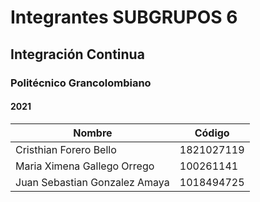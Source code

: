 # Integrantes SUBGRUPOS 6 
## Integración Continua
### Politécnico Grancolombiano
#### 2021

| Nombre | Código |
| ----------- | ----------- |
| Cristhian Forero Bello | 1821027119 |
| Maria Ximena Gallego Orrego | 100261141 |
| Juan Sebastian Gonzalez Amaya | 1018494725 |